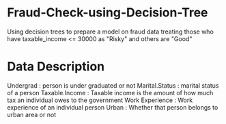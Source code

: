 # Fraud-Check-using-Decision-Tree
Using decision trees to prepare a model on fraud data  treating those who have taxable_income &lt;= 30000 as "Risky" and others are "Good"




# Data Description
Undergrad : person is under graduated or not
Marital.Status : marital status of a person
Taxable.Income : Taxable income is the amount of how much tax an individual owes to the government 
Work Experience : Work experience of an individual person
Urban : Whether that person belongs to urban area or not


